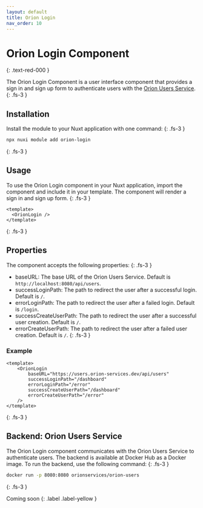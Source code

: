 ```yaml
---
layout: default
title: Orion Login
nav_order: 10
---
```


# Orion Login Component
{: .text-red-000 }

The Orion Login Component is a user interface component that provides a sign
in and sign up form to authenticate users with the
[Orion Users Service](https://users.orion-services.dev).
{: .fs-3 }

## Installation

Install the module to your Nuxt application with one command:
{: .fs-3 }

```bash
npx nuxi module add orion-login
```
{: .fs-3 }

## Usage

To use the Orion Login component in your Nuxt application, import the component
and include it in your template. The component will render a sign in and sign up
form.
{: .fs-3 }

```vue
<template>
  <OrionLogin />
</template>
```
{: .fs-3 }

## Properties

The component accepts the following properties:
{: .fs-3 }

* baseURL: The base URL of the Orion Users Service. Default is
  `http://localhost:8080/api/users`.
* successLoginPath: The path to redirect the user after a successful login.
  Default is `/`.
* errorLoginPath: The path to redirect the user after a failed login. Default
  is `/login`.
* successCreateUserPath: The path to redirect the user after a successful user
  creation. Default is `/`.
* errorCreateUserPath: The path to redirect the user after a failed user
  creation. Default is `/`.
{: .fs-3 }

### Example

```vue
<template>
	<OrionLogin
		baseURL="https://users.orion-services.dev/api/users"
		successLoginPath="/dashboard"
		errorLoginPath="/error"
		successCreateUserPath="/dashboard"
		errorCreateUserPath="/error"
	/>
</template>
```
{: .fs-3 }

## Backend: Orion Users Service

The Orion Login component communicates with the Orion Users Service to
authenticate users. The backend is available at Docker Hub as a Docker image.
To run the backend, use the following command:
{: .fs-3 }

```bash
docker run -p 8080:8080 orionservices/orion-users
```
{: .fs-3 }

Coming soon
{: .label .label-yellow }
